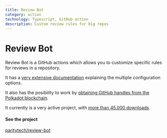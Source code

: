 ```yaml
---
title: Review Bot
category: action
technology: Typescript, GitHub action
description: Custom review rules for big repos
---
```


# Review Bot

Review Bot is a GitHub actions which allows you to customize specific rules for reviews in a repository.

It has a [very extensive documentation](https://github.com/paritytech/review-bot/blob/main/README.md) explaining the multiple configuration options.

It also has the posibility to work by [obtaining GitHub handles from the Polkadot blockchain](https://github.com/paritytech/review-bot/blob/main/README.md#fellows-rule).

It currently is a very active project, with [more than 45.000 downloads](https://github.com/paritytech/review-bot/pkgs/container/review-bot%2Faction).

#### See the project

[paritytech/review-bot](https://github.com/paritytech/review-bot)
